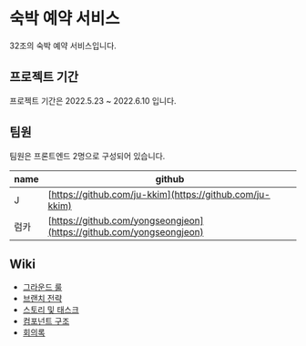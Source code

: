 # 숙박 예약 서비스

32조의 숙박 예약 서비스입니다.

## 프로젝트 기간

프로젝트 기간은 2022.5.23 ~ 2022.6.10 입니다.

## 팀원

팀원은 프론트엔드 2명으로 구성되어 있습니다.

| name | github                                                               |
| ---- | -------------------------------------------------------------------- |
| J    | [https://github.com/ju-kkim](https://github.com/ju-kkim)             |
| 럼카 | [https://github.com/yongseongjeon](https://github.com/yongseongjeon) |

## Wiki

- [그라운드 룰](https://github.com/yongseongjeon/airbnb/wiki#%EA%B7%B8%EB%9D%BC%EC%9A%B4%EB%93%9C-%EB%A3%B0)
- [브랜치 전략](https://github.com/yongseongjeon/airbnb/wiki#%EB%B8%8C%EB%9E%9C%EC%B9%98-%EC%A0%84%EB%9E%B5)
- [스토리 및 태스크](https://github.com/yongseongjeon/airbnb/wiki/%EC%8A%A4%ED%86%A0%EB%A6%AC-%EB%B0%8F-%ED%83%9C%EC%8A%A4%ED%81%AC)
- [컴포넌트 구조](https://github.com/yongseongjeon/airbnb/wiki/%EC%BB%B4%ED%8F%AC%EB%84%8C%ED%8A%B8-%EA%B5%AC%EC%A1%B0)
- [회의록](https://github.com/yongseongjeon/airbnb/wiki/%ED%9A%8C%EC%9D%98%EB%A1%9D)
